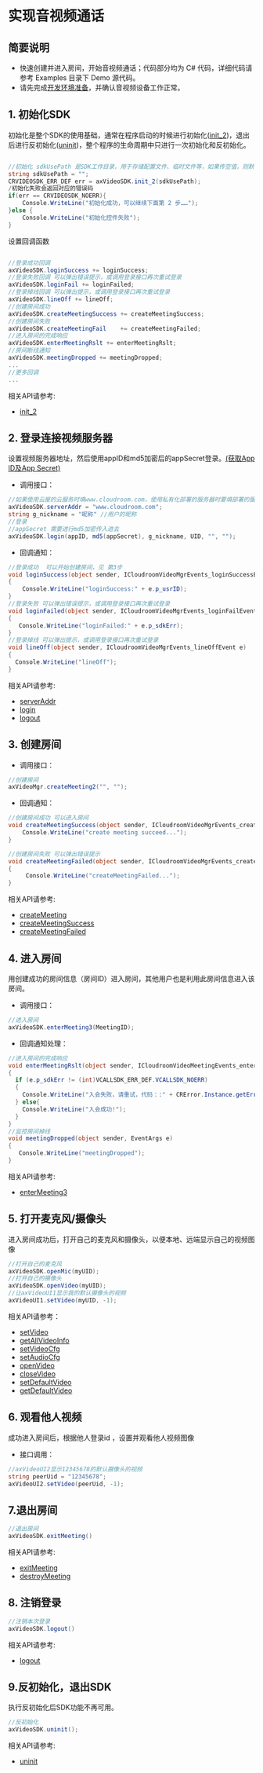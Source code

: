 # 实现音视频通话

## 简要说明

- 快速创建并进入房间，开始音视频通话；代码部分均为 C# 代码，详细代码请参考 Examples 目录下 Demo 源代码。
- 请先完成[开发环境准备](beforeDevelop.md#beforeDev)，并确认音视频设备工作正常。

<h2 id=init>1. 初始化SDK</h2>

 初始化是整个SDK的使用基础，通常在程序启动的时候进行初始化([init_2](API.md#init2))，退出后进行反初始化([uninit](API.md#uninit))，整个程序的生命周期中只进行一次初始化和反初始化。

```csharp

//初始化 sdkUsePath 是SDK工作目录，用于存储配置文件、临时文件等，如果传空值，则默认为sdk的安装目录
string sdkUsePath = "";
CRVIDEOSDK_ERR_DEF err = axVideoSDK.init_2(sdkUsePath);
/初始化失败会返回对应的错误码
if(err == CRVIDEOSDK_NOERR){
    Console.WriteLine("初始化成功，可以继续下面第 2 步……");
}else {
    Console.WriteLine("初始化控件失败");
}
```

设置回调函数

```csharp

//登录成功回调
axVideoSDK.loginSuccess += loginSuccess;
//登录失败回调 可以弹出错误提示，或调用登录接口再次重试登录
axVideoSDK.loginFail += loginFailed;
//登录掉线回调 可以弹出提示，或调用登录接口再次重试登录
axVideoSDK.lineOff += lineOff;
//创建房间成功
axVideoSDK.createMeetingSuccess += createMeetingSuccess;
//创建房间失败
axVideoSDK.createMeetingFail    += createMeetingFailed;
//进入房间的完成响应
axVideoSDK.enterMeetingRslt += enterMeetingRslt;
//房间断线通知
axVideoSDK.meetingDropped += meetingDropped;
...
//更多回调
...

```
 相关API请参考:
* [init_2](API.md#init2)


<h2 id=login>2. 登录连接视频服务器</h2>

 设置视频服务器地址，然后使用appID和md5加密后的appSecret登录。[(获取App ID及App Secret)](beforeDevelop.md#getappid)

- 调用接口：

```csharp
//如果使用云屋的云服务时填www.cloudroom.com，使用私有化部署的服务器时要填部署的服务器地址；此处以云屋的云服务为例。
axVideoSDK.serverAddr = "www.cloudroom.com";
string g_nickname = "昵称" //用户的昵称
//登录
//appSecret 需要进行md5加密传入进去
axVideoSDK.login(appID, md5(appSecret), g_nickname, UID, "", "");
```

- 回调通知：

```csharp
//登录成功  可以开始创建房间，见 第3步
void loginSuccess(object sender, ICloudroomVideoMgrEvents_loginSuccessEvent e)
{
    Console.WriteLine("loginSuccess:" + e.p_usrID);
}
//登录失败 可以弹出错误提示，或调用登录接口再次重试登录
void loginFailed(object sender, ICloudroomVideoMgrEvents_loginFailEvent e)
{
   Console.WriteLine("loginFailed:" + e.p_sdkErr);
}
//登录掉线 可以弹出提示，或调用登录接口再次重试登录
void lineOff(object sender, ICloudroomVideoMgrEvents_lineOffEvent e)
{
  Console.WriteLine("lineOff");
}
```
 相关API请参考:
* [serverAddr](API.md#serverAddr)
* [login](API.md#CRVideo_Login)
* [logout](API.md#logout)


<h2 id=create>3. 创建房间</h2>

- 调用接口：

```csharp
//创建房间
axVideoMgr.createMeeting2("", "");
```

- 回调通知：

```csharp
//创建房间成功 可以进入房间
void createMeetingSuccess(object sender, ICloudroomVideoMgrEvents_createMeetingSuccessEvent e){
    Console.WriteLine("create meeting succeed...");
}

//创建房间失败 可以弹出错误提示
void createMeetingFailed(object sender, ICloudroomVideoMgrEvents_createMeetingFailEvent e)
{
     Console.WriteLine("createMeetingFailed...");
}

```

 相关API请参考:
* [createMeeting](API.md#createMeeting2)
* [createMeetingSuccess](API.md#createMeetingSuccess)
* [createMeetingFailed](API.md#createMeetingFail)


<h2 id=enter>4. 进入房间</h2>

 用创建成功的房间信息（房间ID）进入房间，其他用户也是利用此房间信息进入该房间。

- 调用接口：

```csharp
//进入房间
axVideoSDK.enterMeeting3(MeetingID);
```

- 回调通知处理：

```csharp
//进入房间的完成响应
void enterMeetingRslt(object sender, ICloudroomVideoMeetingEvents_enterMeetingRsltEvent e)
{
  if (e.p_sdkErr != (int)VCALLSDK_ERR_DEF.VCALLSDK_NOERR)
  {
    Console.WriteLine("入会失败，请重试，代码：:" + CRError.Instance.getError(e.p_sdkErr));
  } else{
    Console.WriteLine("入会成功!");
  }
}
//监控房间掉线
void meetingDropped(object sender, EventArgs e)
{
   Console.WriteLine("meetingDropped");
}
```

 相关API请参考:
*  [enterMeeting3](API.md#enterMeeting)


<h2 id=audio>5. 打开麦克风/摄像头</h2>

 进入房间成功后，打开自己的麦克风和摄像头，以便本地、远端显示自己的视频图像

```csharp
//打开自己的麦克风
axVideoSDK.openMic(myUID);
//打开自己的摄像头
axVideoSDK.openVideo(myUID);
//让axVideoUI1显示我的默认摄像头的视频
axVideoUI1.setVideo(myUID, -1);

```
 相关API请参考：
* [setVideo](API.md#setVideo)
* [getAllVideoInfo](API.md#getAllVideoInfo)
* [setVideoCfg](API.md#setVideoCfg)
* [setAudioCfg](API.md#setAudioCfg)
* [openVideo](API.md#openVideo)
* [closeVideo](API.md#closeVideo)
* [setDefaultVideo](API.md#setDefaultVideo)
* [getDefaultVideo](API.md#getDefaultVideo)



<h2 id=watchOther>6. 观看他人视频</h2>


成功进入房间后，根据他人登录id ，设置并观看他人视频图像

- 接口调用：

```csharp
//axVideoUI2显示12345678的默认摄像头的视频
string peerUid = "12345678";
axVideoUI2.setVideo(peerUid, -1);

```


<h2 id=exit>7.退出房间</h2>


```csharp
//退出房间
axVideoSDK.exitMeeting()
```
 相关API请参考:
* [exitMeeting](API.md#exitMeeting)
* [destroyMeeting](API.md#destroyMeeting)


<h2 id=logout> 8. 注销登录</h2>



 ```csharp
//注销本次登录
axVideoSDK.logout()
```
 相关API请参考:
* [logout](API.md#logout)


<h2 id=uninit>9.反初始化，退出SDK</h2>


 执行反初始化后SDK功能不再可用。

```csharp
//反初始化
axVideoSDK.uninit();
```

 相关API请参考:
* [uninit](API.md#uninit)
